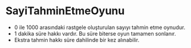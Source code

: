 # SayiTahminEtmeOyunu


- 0 ile 1000 arasındaki rastgele oluşturulan sayıyı tahmin etme oynudur.
- 1 dakika süre hakkı vardır. Bu süre biterse oyun tamamen sonlanır.
- Ekstra tahmin hakkı süre dahilinde bir kez alınabilir.
